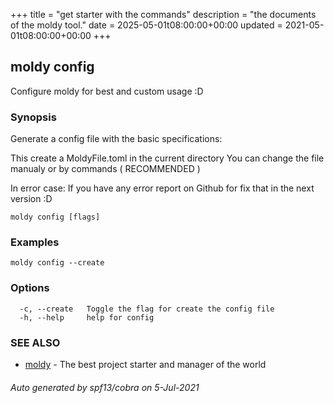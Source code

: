 +++
title = "get starter with the commands"
description = "the documents of the moldy tool."
date = 2025-05-01t08:00:00+00:00
updated = 2021-05-01t08:00:00+00:00
+++

## moldy config

Configure moldy for best and custom usage :D

### Synopsis

Generate a config file with the basic specifications:

This create a MoldyFile.toml in the current directory
You can change the file manualy or by commands ( RECOMMENDED )

In error case:
  If you have any error report on Github for fix that
  in the next version :D


```
moldy config [flags]
```

### Examples

```
moldy config --create
```

### Options

```
  -c, --create   Toggle the flag for create the config file
  -h, --help     help for config
```

### SEE ALSO

* [moldy](moldy.md)	 - The best project starter and manager of the world

###### Auto generated by spf13/cobra on 5-Jul-2021
